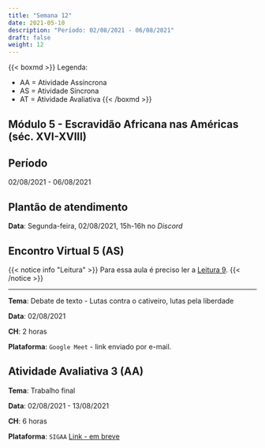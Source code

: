 ```yaml
---
title: "Semana 12"
date: 2021-05-10
description: "Período: 02/08/2021 - 06/08/2021"
draft: false
weight: 12
---
```


{{< boxmd >}}
Legenda: 
- AA = Atividade Assíncrona
- AS = Atividade Síncrona
- AT = Atividade Avaliativa
{{< /boxmd >}}

## Módulo 5 - Escravidão Africana nas Américas (séc. XVI-XVIII)

## Período

02/08/2021 - 06/08/2021

## Plantão de atendimento

**Data**: Segunda-feira, 02/08/2021, 15h-16h no *Discord*

## Encontro Virtual 5 (AS)

{{< notice info "Leitura" >}}
Para essa aula é preciso ler a [Leitura 9](https://cclhm0057.netlify.app/semanal/sem11/#leitura-9-aa).
{{< /notice >}}

***

**Tema**: Debate de texto - Lutas contra o cativeiro, lutas pela liberdade

**Data**: 02/08/2021

**CH**: 2 horas

**Plataforma**: `Google Meet` - link enviado por e-mail.

## Atividade Avaliativa 3 (AA)

**Tema**: Trabalho final

**Data**:  02/08/2021 - 13/08/2021

**CH**: 6 horas

**Plataforma**: `SIGAA` [Link - em breve]()

